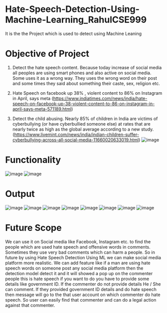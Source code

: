 # Hate-Speech-Detection-Using-Machine-Learning_RahulCSE999
It is the the Project which is used to detect using Machine Leaning
# Objective of Project

1. Detect the hate speech content. Because today increase of social media all peoples are using smart phones and also active on social media. Some uses it as a wrong way. They uses the wrong word on their post and some times they said about something their caste, sex, religion etc.

2. Hate Speech on facebook up 38% , violent content to 86% on Instagram in April, says meta (https://www.indiatimes.com/news/india/hate-speech-on-facebook-up-38-violent-content-to-86-on-instagram-in-april-says-meta-571189.html)

3. Detect the child abusing.
Nearly 85% of children in India are victims of cyberbullying (or have cyberbullied someone else) at rates that are nearly twice as high as the global average according to a new study.
(https://www.livemint.com/news/india/indian-children-suffer-cyberbullying-across-all-social-media-11660020633019.html)
![image](https://github.com/RahulCSE999/Hate-Speech-Detection-Using-Machine-Learning_RahulCSE999/assets/119863962/688ba80a-3bbb-45c2-8579-17ca5a4531ca)

# Functionality
![image](https://github.com/RahulCSE999/Hate-Speech-Detection-Using-Machine-Learning_RahulCSE999/assets/119863962/958bd561-934a-49d1-a083-ccc4be5547f3)
![image](https://github.com/RahulCSE999/Hate-Speech-Detection-Using-Machine-Learning_RahulCSE999/assets/119863962/85698e39-7a53-40df-8adf-4fa458605376)

# Output
![image](https://github.com/RahulCSE999/Hate-Speech-Detection-Using-Machine-Learning_RahulCSE999/assets/119863962/311eb73d-d981-4126-9a95-9fa0f4da1040)
![image](https://github.com/RahulCSE999/Hate-Speech-Detection-Using-Machine-Learning_RahulCSE999/assets/119863962/aec32857-dcda-43ed-a4e8-30f58e0731a0)
![image](https://github.com/RahulCSE999/Hate-Speech-Detection-Using-Machine-Learning_RahulCSE999/assets/119863962/69ea1f33-e14f-4ec2-b4a8-100dab0eb2e2)
![image](https://github.com/RahulCSE999/Hate-Speech-Detection-Using-Machine-Learning_RahulCSE999/assets/119863962/d81db24d-65d8-4f2a-9cb6-2d4513e3df7d)
![image](https://github.com/RahulCSE999/Hate-Speech-Detection-Using-Machine-Learning_RahulCSE999/assets/119863962/bad0a4dc-b47f-4056-881a-f4ade4bf565f)
![image](https://github.com/RahulCSE999/Hate-Speech-Detection-Using-Machine-Learning_RahulCSE999/assets/119863962/6edb1b20-3faf-493e-80f7-ff8fe7032c78)
![image](https://github.com/RahulCSE999/Hate-Speech-Detection-Using-Machine-Learning_RahulCSE999/assets/119863962/9e87fac8-e8fd-4f92-8930-937dcdeaf55c)
![image](https://github.com/RahulCSE999/Hate-Speech-Detection-Using-Machine-Learning_RahulCSE999/assets/119863962/923bc7a8-62eb-4326-845c-03bba2af843e)

# Future Scope
We can use it on Social media like Facebook,  Instagram etc. to find the people which are used hate speech and offensive words in comments. Sometimes they use very bad comments which can harm a people. So in future by using Hate Speech Detection Using ML we can make social media platform more realistic. 
We can add feature like if a man are using hate speech words on someone post any social media platform then the detection model detect it and it will showed a pop up on the commenter people this is hate speech if you want to do you have to provide some details like government ID. 
If the commenter do not provide details He / She can comment. If they provided government ID details and do hate speech then message will go to the that user account on which commenter do hate speech. So user can easily find that commenter and can do a legal action against that commenter. 















